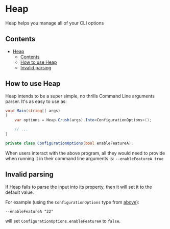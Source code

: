 # Heap

Heap helps you manage all of your CLI options

## Contents

- [Heap](#heap)
  - [Contents](#contents)
  - [How to use Heap](#how-to-use-heap)
  - [Invalid parsing](#invalid-parsing)

## How to use Heap

Heap intends to be a super simple, no thrills Command Line arguments parser. It's as easy to use as:

```csharp
void Main(string[] args)
{
    var options = Heap.Crush(args).Into<ConfigurationOptions>();

    // ...
}

private class ConfigurationOptions(bool enableFeatureA);
```

When users interact with the above program, all they would need to provide when running it in their command line arguments is:
`--enableFeatureA true`

## Invalid parsing

If Heap fails to parse the input into its property, then it will set it to the default value.

For example (using the `ConfigurationOptions` type from [above](#how-to-use-heap)):

`--enableFeatureA "22"`

will set `ConfigurationOptions.enableFeatureA` to `false`.

